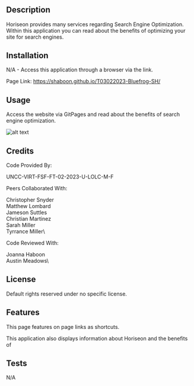 # <Horiseon>

## Description

Horiseon provides many services regarding Search Engine Optimization. Within this application you can read about the benefits of optimizing your site for search engines.

## Installation

N/A - Access this application through a browser via the link.

Page Link:
https://shaboon.github.io/T03022023-Bluefrog-SH/

## Usage

Access the website via GitPages and read about the benefits of search engine optimization.

![alt text](assets/images/screenshot.png)

## Credits

Code Provided By:

UNCC-VIRT-FSF-FT-02-2023-U-LOLC-M-F


Peers Collaborated With:

Christopher Snyder\
Matthew Lombard\
Jameson Suttles\
Christian Martinez\
Sarah Miller\
Tyrrance Miller\


Code Reviewed With:

Joanna Haboon\
Austin Meadows\

## License

Default rights reserved under no specific license.

## Features

This page features on page links as shortcuts.

This application also displays information about Horiseon and the benefits of 

## Tests

N/A
